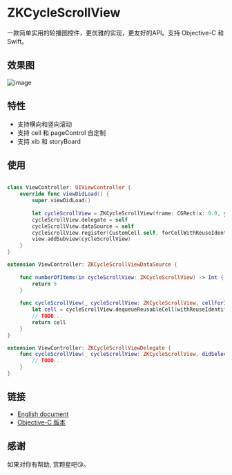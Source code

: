 # ZKCycleScrollView

一款简单实用的轮播图控件，更优雅的实现，更友好的API。支持 Objective-C 和 Swift。

## 效果图

![image](https://github.com/bestDew/ZKCycleScrollViewDemo/blob/master/ZKCycleScrollViewDemo/Untitled.gif)

## 特性

-   支持横向和竖向滚动
-   支持 cell 和 pageControl 自定制
-   支持 xib 和 storyBoard

## 使用

```swift

class ViewController: UIViewController {
    override func viewDidLoad() {
        super.viewDidLoad()
        
        let cycleScrollView = ZKCycleScrollView(frame: CGRect(x: 0.0, y: 0.0, width: 375.0, height: 65.0))
        cycleScrollView.delegate = self
        cycleScrollView.dataSource = self
        cycleScrollView.register(CustomCell.self, forCellWithReuseIdentifier: "cellReuseId")
        view.addSubview(cycleScrollView)
    }
}

extension ViewController: ZKCycleScrollViewDataSource {
    
    func numberOfItems(in cycleScrollView: ZKCycleScrollView) -> Int {
        return 5
    }
    
    func cycleScrollView(_ cycleScrollView: ZKCycleScrollView, cellForItemAt index: Int) -> ZKCycleScrollViewCell {
        let cell = cycleScrollView.dequeueReusableCell(withReuseIdentifier: "cellReuseId", for: index) as! CustomCell
        // TODO...
        return cell
    }
}

extension ViewController: ZKCycleScrollViewDelegate {
    func cycleScrollView(_ cycleScrollView: ZKCycleScrollView, didSelectItemAt index: Int) {
        // TODO...
    }
}

```

## 链接

-   [English document](./README.md)
-   [Objective-C 版本](https://github.com/bestDew/ZKCycleScrollViewDemo-OC)

## 感谢

如果对你有帮助, 赏颗星吧😘。
